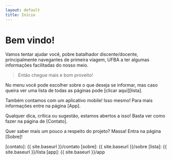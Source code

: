 ```yaml
---
layout: default
title: Início
---
```


# Bem vindo!

Vamos tentar ajudar você, pobre batalhador discente/docente, principalmente navegantes de primeira viagem, UFBA a ter algumas informações facilitadas do nosso meio.

> Então chegue mais e bom proveito!

No menu você pode escolher sobre o que deseja se informar, mas caso queira ver uma lista de todas as páginas pode [clicar aqui][lista].

Também contamos com um aplicativo mobile! Isso mesmo! Para mais informações entre na página [App].

Qualquer dica, crítica ou sugestão, estamos abertos a isso! Basta ver como fazer na página de [Contato].

Quer saber mais um pouco a respeito do projeto? Massa! Entra na página [Sobre]!

[contato]: {{ site.baseurl }}/contato
[sobre]: {{ site.baseurl }}/sobre
[lista]: {{ site.baseurl }}/lista
[app]: {{ site.baseurl }}/app
